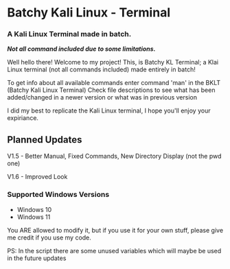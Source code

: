 # Batchy Kali Linux - Terminal
### A Kali Linux Terminal made in batch.
***Not all command included due to some limitations.***

Well hello there! Welcome to my project!
This, is Batchy KL Terminal; a Klai Linux terminal (not all commands included) made entirely in batch!

To get info about all available commands enter command 'man' in the BKLT (Batchy Kali Linux Terminal)
Check file descriptions to see what has been added/changed in a newer version or what was in previous version

I did my best to replicate the Kali Linux terminal, I hope you'll enjoy your expiriance.

## Planned Updates

V1.5 - Better Manual, Fixed Commands, New Directory Display (not the pwd one)

V1.6 - Improved Look

### Supported Windows Versions
- Windows 10
- Windows 11

You ARE allowed to modify it, but if you use it for your own stuff, please give me credit if you use my code.

PS: In the script there are some unused variables which will maybe be used in the future updates
